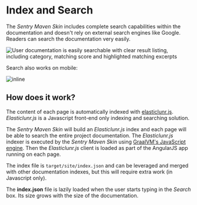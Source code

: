 # Index and Search

The *Sentry Maven Skin* includes complete search capabilities within the documentation and doesn't rely on external search engines like Google. Readers can search the documentation very easily.

![User documentation is easily searchable with clear result listing, including category, matching score and highlighted matching excerpts](images/search.png)

Search also works on mobile:

![inline](images/search-mobile.png)

## How does it work?

The content of each page is automatically indexed with [elasticlunr.js](https://elasticlunr.com/). *Elasticlunr.js* is a Javascript front-end only indexing and searching solution.

The *Sentry Maven Skin* will build an *Elasticlunr.js* index and each page will be able to search the entire project documentation. The *Elasticlunr.js* indexer is executed by the *Sentry Maven Skin* using [GraalVM's JavaScript engine](https://www.graalvm.org/latest/reference-manual/js/). Then the *Elasticlunr.js* client is loaded as part of the AngularJS app running on each page.

The index file is `target/site/index.json` and can be leveraged and merged with other documentation indexes, but this will require extra work (in Javascript only).

The **index.json** file is lazily loaded when the user starts typing in the *Search* box. Its size grows with the size of the documentation.

